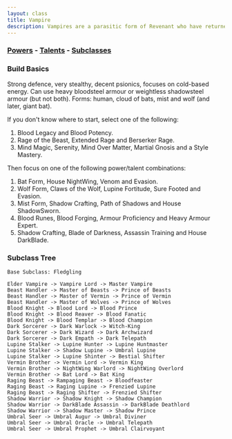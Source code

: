 ```yaml
---
layout: class
title: Vampire
description: Vampires are a parasitic form of Revenant who have returned from the dead to drink the blood of the living.
---
```


### [Powers](powers) - [Talents](talents) - [Subclasses](subclasses)

### Build Basics

Strong defence, very stealthy, decent psionics, focuses on cold-based
energy.  Can use heavy bloodsteel armour or weightless shadowsteel armour (but
not both).  Forms: human, cloud of bats, mist and wolf (and later, giant bat).

If you don't know where to start, select one of the following:

1. Blood Legacy and Blood Potency.
2. Rage of the Beast, Extended Rage and Berserker Rage.
3. Mind Magic, Serenity, Mind Over Matter, Martial Gnosis and a Style Mastery.

Then focus on one of the following power/talent combinations:

1. Bat Form, House NightWing, Venom and Evasion.
2. Wolf Form, Claws of the Wolf, Lupine Fortitude, Sure Footed and Evasion.
3. Mist Form, Shadow Crafting, Path of Shadows and House ShadowSworn.
4. Blood Runes, Blood Forging, Armour Proficiency and Heavy Armour Expert.
5. Shadow Crafting, Blade of Darkness, Assassin Training and House DarkBlade.

### Subclass Tree

```
Base Subclass: Fledgling

Elder Vampire -> Vampire Lord -> Master Vampire
Beast Handler -> Master of Beasts -> Prince of Beasts
Beast Handler -> Master of Vermin -> Prince of Vermin
Beast Handler -> Master of Wolves -> Prince of Wolves
Blood Knight -> Blood Lord -> Blood Prince
Blood Knight -> Blood Reaver -> Blood Fanatic
Blood Knight -> Blood Templar -> Blood Champion
Dark Sorcerer -> Dark Warlock -> Witch-King
Dark Sorcerer -> Dark Wizard -> Dark Archwizard
Dark Sorcerer -> Dark Empath -> Dark Telepath
Lupine Stalker -> Lupine Hunter -> Lupine Huntmaster
Lupine Stalker -> Shadow Lupine -> Umbral Lupine
Lupine Stalker -> Lupine Shinter -> Bestial Shifter
Vermin Brother -> Vermin Lord -> Vermin King
Vermin Brother -> NightWing Warlord -> NightWing Overlord
Vermin Brother -> Bat Lord -> Bat King
Raging Beast -> Rampaging Beast -> Bloodfeaster
Raging Beast -> Raging Lupine -> Frenzied Lupine
Raging Beast -> Raging Shifter -> Frenzied Shifter
Shadow Warrior -> Shadow Knight -> Shadow Champion
Shadow Warrior -> DarkBlade Assassin -> DarkBlade Deathlord
Shadow Warrior -> Shadow Master -> Shadow Prince
Umbral Seer -> Umbral Augur -> Umbral Diviner
Umbral Seer -> Umbral Oracle -> Umbral Telepath
Umbral Seer -> Umbral Prophet -> Umbral Clairvoyant
```
